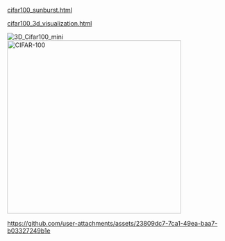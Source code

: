 
[cifar100_sunburst.html](https://github.com/user-attachments/files/22903266/cifar100_sunburst.html)

[cifar100_3d_visualization.html](https://github.com/user-attachments/files/22903292/cifar100_3d_visualization.html)


![3D_Cifar100_mini](https://github.com/user-attachments/assets/1ab1cd16-c3ba-4ec9-8cf4-94fe7c33772a) <img width="400" height="400" alt="CIFAR-100" src="https://github.com/user-attachments/assets/86cea3c5-d103-46a1-b1b3-ec0176280153" />


https://github.com/user-attachments/assets/23809dc7-7ca1-49ea-baa7-b03327249b1e

